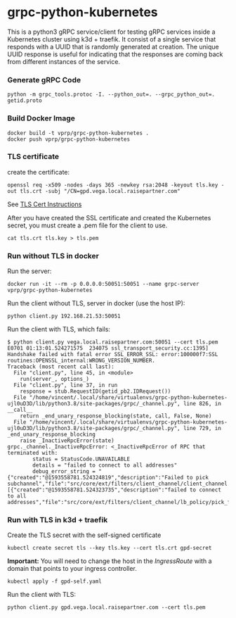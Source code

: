 # grpc-python-kubernetes
This is a python3 gRPC service/client for testing gRPC services inside a Kubernetes cluster using k3d + traefik. 
It consist of a single service that responds with a UUID that is randomly generated at creation. The unique UUID response is useful for indicating that the responses are coming back from different instances of the service.

### Generate gRPC Code
```
python -m grpc_tools.protoc -I. --python_out=. --grpc_python_out=. getid.proto
```

### Build Docker Image
```
docker build -t vprp/grpc-python-kubernetes .
docker push vprp/grpc-python-kubernetes
```

### TLS certificate

create the certificate:
```shell script
openssl req -x509 -nodes -days 365 -newkey rsa:2048 -keyout tls.key -out tls.crt -subj "/CN=gpd.vega.local.raisepartner.com"
```
See [TLS Cert Instructions](https://github.com/kubernetes/contrib/tree/master/ingress/controllers/nginx/examples/tls)

After you have created the SSL certificate and created the Kubernetes secret, you must create a .pem file for the client to use.
```
cat tls.crt tls.key > tls.pem
```

### Run without TLS in docker

Run the server:
```
docker run -it --rm -p 0.0.0.0:50051:50051 --name grpc-server vprp/grpc-python-kubernetes
```

Run the client without TLS, server in docker (use the host IP):
```shell script
python client.py 192.168.21.53:50051
```

Run the client with TLS, which fails:
```
$ python client.py vega.local.raisepartner.com:50051 --cert tls.pem
E0701 01:13:01.524271575  234075 ssl_transport_security.cc:1395] Handshake failed with fatal error SSL_ERROR_SSL: error:100000f7:SSL routines:OPENSSL_internal:WRONG_VERSION_NUMBER.
Traceback (most recent call last):
  File "client.py", line 45, in <module>
    run(server_, options_)
  File "client.py", line 37, in run
    response = stub.RequestID(getid_pb2.IDRequest())
  File "/home/vincent/.local/share/virtualenvs/grpc-python-kubernetes-ujl0uD3D/lib/python3.8/site-packages/grpc/_channel.py", line 826, in __call__
    return _end_unary_response_blocking(state, call, False, None)
  File "/home/vincent/.local/share/virtualenvs/grpc-python-kubernetes-ujl0uD3D/lib/python3.8/site-packages/grpc/_channel.py", line 729, in _end_unary_response_blocking
    raise _InactiveRpcError(state)
grpc._channel._InactiveRpcError: <_InactiveRpcError of RPC that terminated with:
        status = StatusCode.UNAVAILABLE
        details = "failed to connect to all addresses"
        debug_error_string = "{"created":"@1593558781.524324819","description":"Failed to pick subchannel","file":"src/core/ext/filters/client_channel/client_channel.cc","file_line":3948,"referenced_errors":[{"created":"@1593558781.524323735","description":"failed to connect to all addresses","file":"src/core/ext/filters/client_channel/lb_policy/pick_first/pick_first.cc","file_line":394,"grpc_status":14}]}"
```

### Run with TLS in k3d + traefik

Create the TLS secret with the self-signed certificate
```shell script
kubectl create secret tls --key tls.key --cert tls.crt gpd-secret
```

**Important:**
You will need to change the host in the *IngressRoute* with a domain that points to your ingress controller.

```
kubectl apply -f gpd-self.yaml
```

Run the client with TLS:
```shell script
python client.py gpd.vega.local.raisepartner.com --cert tls.pem
```
